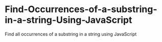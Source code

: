 # Find-Occurrences-of-a-substring-in-a-string-Using-JavaScript
Find all occurrences of a substring in a string using JavaScript
